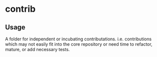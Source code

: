 # contrib

## Usage
A folder for independent or incubating contributations. i.e. contributions which may not easily fit into the core repository or need time to refactor, mature, or add necessary tests.
